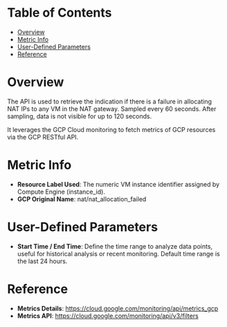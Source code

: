 # Table of Contents
- [Overview](#overview)
- [Metric Info](#metric-info)
- [User-Defined Parameters](#user-defined-parameters)
- [Reference](#reference)

# Overview <a name="overview"></a>
The API is used to retrieve the indication if there is a failure in allocating NAT IPs to any VM in the NAT gateway. Sampled every 60 seconds. After sampling, data is not visible for up to 120 seconds.

It leverages the GCP Cloud monitoring to fetch metrics of GCP resources via the GCP RESTful API. 

# Metric Info <a name="metric-info"></a>
* <b>Resource Label Used</b>: The numeric VM instance identifier assigned by Compute Engine (instance_id).
* <b>GCP Original Name</b>: nat/nat_allocation_failed

# User-Defined Parameters <a name="user-defined-parameters"></a>
* <b>Start Time / End Time</b>: Define the time range to analyze data points, useful for historical analysis or recent monitoring. Default time range is the last 24 hours.


# Reference <a name="reference"></a>
* <b>Metrics Details</b>: https://cloud.google.com/monitoring/api/metrics_gcp
* <b>Metrics API</b>: https://cloud.google.com/monitoring/api/v3/filters